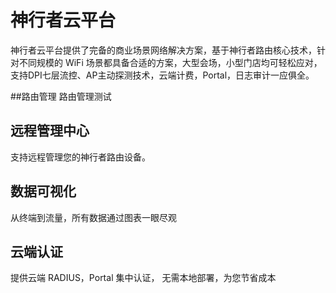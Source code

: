 # 神行者云平台

神行者云平台提供了完备的商业场景网络解决方案，基于神行者路由核心技术，针对不同规模的 WiFi 场景都具备合适的方案，大型会场，小型门店均可轻松应对，支持DPI七层流控、AP主动探测技术，云端计费，Portal，日志审计一应俱全。

##路由管理
路由管理测试

## 远程管理中心

支持远程管理您的神行者路由设备。

## 数据可视化

从终端到流量，所有数据通过图表一眼尽观

## 云端认证

提供云端 RADIUS，Portal 集中认证， 无需本地部署，为您节省成本